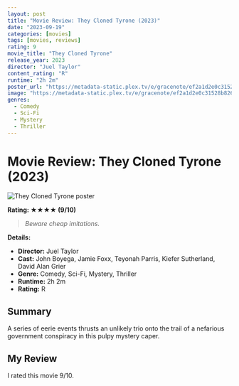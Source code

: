 ```yaml
---
layout: post
title: "Movie Review: They Cloned Tyrone (2023)"
date: "2023-09-19"
categories: [movies]
tags: [movies, reviews]
rating: 9
movie_title: "They Cloned Tyrone"
release_year: 2023
director: "Juel Taylor"
content_rating: "R"
runtime: "2h 2m"
poster_url: "https://metadata-static.plex.tv/e/gracenote/ef2a1d2e0c31528b82617aae0bbf113e.jpg"
image: "https://metadata-static.plex.tv/e/gracenote/ef2a1d2e0c31528b82617aae0bbf113e.jpg"
genres: 
  - Comedy
  - Sci-Fi
  - Mystery
  - Thriller
---
```


# Movie Review: They Cloned Tyrone (2023)


<div class="movie-poster">
  <img src="https://metadata-static.plex.tv/e/gracenote/ef2a1d2e0c31528b82617aae0bbf113e.jpg" alt="They Cloned Tyrone poster" />
</div>


**Rating: ★★★★ (9/10)**


> *Beware cheap imitations.*


**Details:**
- **Director:** Juel Taylor
- **Cast:** John Boyega, Jamie Foxx, Teyonah Parris, Kiefer Sutherland, David Alan Grier
- **Genre:** Comedy, Sci-Fi, Mystery, Thriller
- **Runtime:** 2h 2m
- **Rating:** R

## Summary

A series of eerie events thrusts an unlikely trio onto the trail of a nefarious government conspiracy in this pulpy mystery caper.

## My Review

I rated this movie 9/10.


